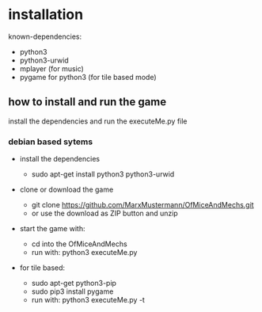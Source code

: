 # installation

known-dependencies: 

* python3
* python3-urwid
* mplayer (for music)
* pygame for python3 (for tile based mode)

## how to install and run the game 

install the dependencies and run the executeMe.py file

### debian based sytems

* install the dependencies
  * sudo apt-get install python3 python3-urwid

* clone or download the game
  * git clone https://github.com/MarxMustermann/OfMiceAndMechs.git
  * or use the download as ZIP button and unzip

* start the game with:
  * cd into the OfMiceAndMechs
  * run with: python3 executeMe.py

* for tile based:
  * sudo apt-get python3-pip
  * sudo pip3 install pygame
  * run with: python3 executeMe.py -t
